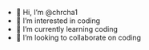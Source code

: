 - 👋 Hi, I’m @chrcha1
- 👀 I’m interested in coding
- 🌱 I’m currently learning coding
- 💞️ I’m looking to collaborate on coding

<!---
chrcha1/chrcha1 is a ✨ special ✨ repository because its `README.md` (this file) appears on your GitHub profile.
You can click the Preview link to take a look at your changes.
--->
